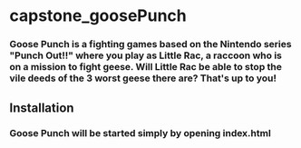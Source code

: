 # capstone_goosePunch
### Goose Punch is a fighting games based on the Nintendo series "Punch Out!!" where you play as Little Rac, a raccoon who is on a mission to fight geese. Will Little Rac be able to stop the vile deeds of the 3 worst geese there are? That's up to you!


## Installation
### Goose Punch will be started simply by opening index.html
